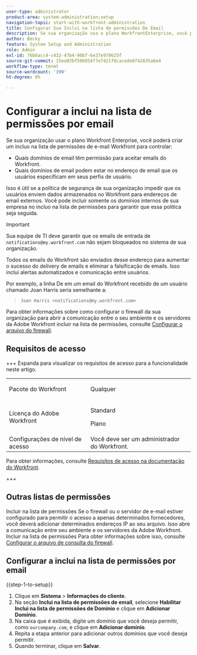 ```yaml
---
user-type: administrator
product-area: system-administration;setup
navigation-topic: start-with-workfront-administration
title: Configurar Sua Inclui na lista de permissões De Email
description: Se sua organização usa o plano WorkfrontEnterprise, você pode criar um Workfront de email do incluir na lista de permissões para controlar quais domínios de email têm permissão para aceitar emails do Workfront e quais domínios de email podem estar no endereço de email especificado pelos usuários em seus perfis de usuário. Isso é útil se a política de segurança de sua organização impedir que os usuários enviem dados armazenados no Workfront para endereços de email externos — você pode incluir somente domínios internos da empresa no incluir na lista de permissões para garantir que essa política seja seguida.
author: Becky
feature: System Setup and Administration
role: Admin
exl-id: 76b6acc4-c432-47b4-90bf-6e37e970625f
source-git-commit: 15ea03bf586054f7ef421f8cacede6f42835a6e4
workflow-type: tm+mt
source-wordcount: '399'
ht-degree: 0%

---
```


# Configurar a inclui na lista de permissões por email

Se sua organização usar o plano Workfront Enterprise, você poderá criar um incluo na lista de permissões de e-mail Workfront para controlar:

* Quais domínios de email têm permissão para aceitar emails do Workfront.
* Quais domínios de email podem estar no endereço de email que os usuários especificam em seus perfis de usuário.

Isso é útil se a política de segurança de sua organização impedir que os usuários enviem dados armazenados no Workfront para endereços de email externos. Você pode incluir somente os domínios internos de sua empresa no incluo na lista de permissões para garantir que essa política seja seguida.

>[!IMPORTANT]
>
>Sua equipe de TI deve garantir que os emails de entrada de `notifications@my.workfront.com` não sejam bloqueados no sistema de sua organização.
>
>Todos os emails do Workfront são enviados desse endereço para aumentar o sucesso do delivery de emails e eliminar a falsificação de emails. Isso inclui alertas automatizados e comunicação entre usuários.
>
>Por exemplo, a linha De em um email do Workfront recebido de um usuário chamado Joan Harris seria semelhante a:
>>`Joan Harris <notifications@my.workfront.com>`

Para obter informações sobre como configurar o firewall da sua organização para abrir a comunicação entre o seu ambiente e os servidores da Adobe Workfront incluir na lista de permissões, consulte [Configurar o arquivo do firewall](../../administration-and-setup/get-started-wf-administration/configure-your-firewall.md).

## Requisitos de acesso

+++ Expanda para visualizar os requisitos de acesso para a funcionalidade neste artigo.

<table style="table-layout:auto"> 
 <col> 
 <col> 
 <tbody> 
  <tr> 
   <td role="rowheader">Pacote do Workfront</td> 
   <td><p>Qualquer</p></td> 
  </tr> 
  <tr> 
   <td role="rowheader">Licença do Adobe Workfront</td> 
   <td><p>Standard</p> <p>Plano</p></td> 
  </tr> 
  <tr> 
   <td role="rowheader">Configurações de nível de acesso</td> 
   <td>Você deve ser um administrador do Workfront. </td> 
  </tr> 
 </tbody> 
</table>

Para obter informações, consulte [Requisitos de acesso na documentação do Workfront](/help/quicksilver/administration-and-setup/add-users/access-levels-and-object-permissions/access-level-requirements-in-documentation.md).

+++

## Outras listas de permissões

Incluir na lista de permissões Se o firewall ou o servidor de e-mail estiver configurado para permitir o acesso a apenas determinados fornecedores, você deverá adicionar determinados endereços IP ao seu arquivo. Isso abre a comunicação entre seu ambiente e os servidores da Adobe Workfront. Incluir na lista de permissões Para obter informações sobre isso, consulte [Configurar o arquivo de consulta do firewall](../../administration-and-setup/get-started-wf-administration/configure-your-firewall.md).

## Configurar a inclui na lista de permissões por email

{{step-1-to-setup}}

1. Clique em **Sistema** > **Informações do cliente**.
1. Na seção **Inclui na lista de permissões de email**, selecione **Habilitar Inclui na lista de permissões de Domínio** e clique em **Adicionar Domínio**.
1. Na caixa que é exibida, digite um domínio que você deseja permitir, como `ourcompany.com`, e clique em **Adicionar domínio**.
1. Repita a etapa anterior para adicionar outros domínios que você deseja permitir.
1. Quando terminar, clique em **Salvar**.
